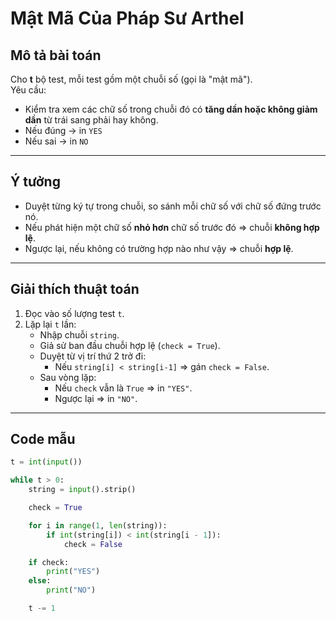 #  Mật Mã Của Pháp Sư Arthel

##  Mô tả bài toán
Cho **t** bộ test, mỗi test gồm một chuỗi số (gọi là "mật mã").  
Yêu cầu:  
- Kiểm tra xem các chữ số trong chuỗi đó có **tăng dần hoặc không giảm dần** từ trái sang phải hay không.  
- Nếu đúng → in `YES`  
- Nếu sai → in `NO`

---

##  Ý tưởng
- Duyệt từng ký tự trong chuỗi, so sánh mỗi chữ số với chữ số đứng trước nó.  
- Nếu phát hiện một chữ số **nhỏ hơn** chữ số trước đó ⇒ chuỗi **không hợp lệ**.  
- Ngược lại, nếu không có trường hợp nào như vậy ⇒ chuỗi **hợp lệ**.

---

##  Giải thích thuật toán
1. Đọc vào số lượng test `t`.  
2. Lặp lại `t` lần:
   - Nhập chuỗi `string`.
   - Giả sử ban đầu chuỗi hợp lệ (`check = True`).
   - Duyệt từ vị trí thứ 2 trở đi:
     - Nếu `string[i] < string[i-1]` ⇒ gán `check = False`.
   - Sau vòng lặp:
     - Nếu `check` vẫn là `True` ⇒ in `"YES"`.
     - Ngược lại ⇒ in `"NO"`.

---

##  Code mẫu

```python
t = int(input())

while t > 0:
    string = input().strip()

    check = True

    for i in range(1, len(string)):
        if int(string[i]) < int(string[i - 1]):
            check = False

    if check:
        print("YES")
    else:
        print("NO")

    t -= 1
